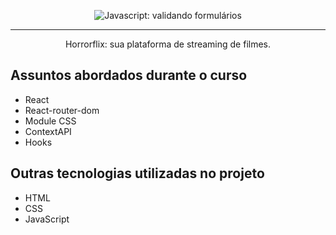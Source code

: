 <p align="center"> <img src="https://imgur.com/5OSxg3h.png" alt="Javascript: validando formulários"> </p>

<hr>

<p align="center">Horrorflix: sua plataforma de streaming de filmes.</p>

## Assuntos abordados durante o curso
* React
* React-router-dom
* Module CSS
* ContextAPI
* Hooks

## Outras tecnologias utilizadas no projeto
* HTML
* CSS
* JavaScript
